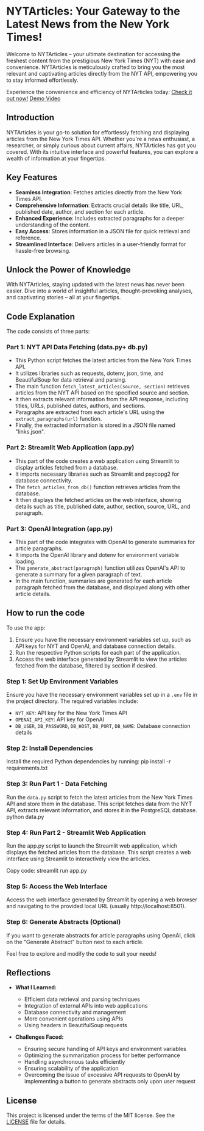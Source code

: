 
# NYTArticles: Your Gateway to the Latest News from the New York Times!

Welcome to NYTArticles – your ultimate destination for accessing the freshest content from the prestigious New York Times (NYT) with ease and convenience. NYTArticles is meticulously crafted to bring you the most relevant and captivating articles directly from the NYT API, empowering you to stay informed effortlessly.

Experience the convenience and efficiency of NYTArticles today: [Check it out now!](https://axi-techin510-final.azurewebsites.net/)
[Demo Video](https://youtu.be/i2EXHzfIQPQ)

## Introduction
NYTArticles is your go-to solution for effortlessly fetching and displaying articles from the New York Times API. Whether you're a news enthusiast, a researcher, or simply curious about current affairs, NYTArticles has got you covered. With its intuitive interface and powerful features, you can explore a wealth of information at your fingertips.

## Key Features
- **Seamless Integration**: Fetches articles directly from the New York Times API.
- **Comprehensive Information**: Extracts crucial details like title, URL, published date, author, and section for each article.
- **Enhanced Experience**: Includes extracted paragraphs for a deeper understanding of the content.
- **Easy Access**: Stores information in a JSON file for quick retrieval and reference.
- **Streamlined Interface**: Delivers articles in a user-friendly format for hassle-free browsing.

## Unlock the Power of Knowledge
With NYTArticles, staying updated with the latest news has never been easier. Dive into a world of insightful articles, thought-provoking analyses, and captivating stories – all at your fingertips.





## Code Explanation
The code consists of three parts:

### Part 1: NYT API Data Fetching (data.py+ db.py)
- This Python script fetches the latest articles from the New York Times API.
- It utilizes libraries such as requests, dotenv, json, time, and BeautifulSoup for data retrieval and parsing.
- The main function `fetch_latest_articles(source, section)` retrieves articles from the NYT API based on the specified source and section.
- It then extracts relevant information from the API response, including titles, URLs, published dates, authors, and sections.
- Paragraphs are extracted from each article's URL using the `extract_paragraphs(url)` function.
- Finally, the extracted information is stored in a JSON file named "links.json".

### Part 2: Streamlit Web Application (app.py)
- This part of the code creates a web application using Streamlit to display articles fetched from a database.
- It imports necessary libraries such as Streamlit and psycopg2 for database connectivity.
- The `fetch_articles_from_db()` function retrieves articles from the database.
- It then displays the fetched articles on the web interface, showing details such as title, published date, author, section, source, URL, and paragraph.

### Part 3: OpenAI Integration (app.py)
- This part of the code integrates with OpenAI to generate summaries for article paragraphs.
- It imports the OpenAI library and dotenv for environment variable loading.
- The `generate_abstract(paragraph)` function utilizes OpenAI's API to generate a summary for a given paragraph of text.
- In the main function, summaries are generated for each article paragraph fetched from the database, and displayed along with other article details.

## How to run the code
To use the app:
1. Ensure you have the necessary environment variables set up, such as API keys for NYT and OpenAI, and database connection details.
2. Run the respective Python scripts for each part of the application.
3. Access the web interface generated by Streamlit to view the articles fetched from the database, filtered by section if desired.

### Step 1: Set Up Environment Variables
Ensure you have the necessary environment variables set up in a `.env` file in the project directory. The required variables include:
- `NYT_KEY`: API key for the New York Times API
- `OPENAI_API_KEY`: API key for OpenAI
- `DB_USER`, `DB_PASSWORD`, `DB_HOST`, `DB_PORT`, `DB_NAME`: Database connection details

### Step 2: Install Dependencies
Install the required Python dependencies by running: pip install -r requirements.txt


### Step 3: Run Part 1 - Data Fetching
Run the `data.py` script to fetch the latest articles from the New York Times API and store them in the database. This script fetches data from the NYT API, extracts relevant information, and stores it in the PostgreSQL database.
python data.py


### Step 4: Run Part 2 - Streamlit Web Application
Run the app.py script to launch the Streamlit web application, which displays the fetched articles from the database. This script creates a web interface using Streamlit to interactively view the articles.

Copy code: streamlit run app.py

### Step 5: Access the Web Interface
Access the web interface generated by Streamlit by opening a web browser and navigating to the provided local URL (usually http://localhost:8501).

### Step 6: Generate Abstracts (Optional)
If you want to generate abstracts for article paragraphs using OpenAI, click on the "Generate Abstract" button next to each article.

Feel free to explore and modify the code to suit your needs!



## Reflections
- **What I Learned:**
  - Efficient data retrieval and parsing techniques
  - Integration of external APIs into web applications
  - Database connectivity and management
  - More convenient operations using APIs
  - Using headers in BeautifulSoup requests

- **Challenges Faced:**
  - Ensuring secure handling of API keys and environment variables
  - Optimizing the summarization process for better performance
  - Handling asynchronous tasks efficiently
  - Ensuring scalability of the application
  - Overcoming the issue of excessive API requests to OpenAI by implementing a button to generate abstracts only upon user request

## License
This project is licensed under the terms of the MIT license. See the [LICENSE](LICENSE) file for details.
